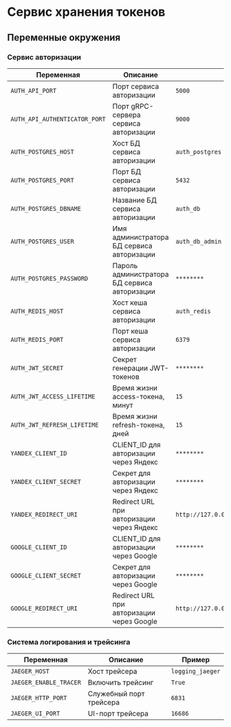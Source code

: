 # Сервис хранения токенов
## Переменные окружения
### Сервис авторизации
| Переменная                    | Описание                                     | Пример                                  |
|-------------------------------|----------------------------------------------|-----------------------------------------|
| `AUTH_API_PORT`               | Порт сервиса авторизации                     | `5000`                                  |
| `AUTH_API_AUTHENTICATOR_PORT` | Порт gRPC-сервера сервиса авторизации        | `9000`                                  |
| `AUTH_POSTGRES_HOST`          | Хост БД сервиса авторизации                  | `auth_postgres`                         |
| `AUTH_POSTGRES_PORT`          | Порт БД сервиса авторизации                  | `5432`                                  |
| `AUTH_POSTGRES_DBNAME`        | Название БД сервиса авторизации              | `auth_db`                               |
| `AUTH_POSTGRES_USER`          | Имя администратора БД сервиса авторизации    | `auth_db_admin`                         |
| `AUTH_POSTGRES_PASSWORD`      | Пароль администратора БД сервиса авторизации | `********`                              |
| `AUTH_REDIS_HOST`             | Хост кеша сервиса авторизации                | `auth_redis`                            |
| `AUTH_REDIS_PORT`             | Порт кеша сервиса авторизации                | `6379`                                  |
| `AUTH_JWT_SECRET`             | Секрет генерации JWT-токенов                 | `********`                              |
| `AUTH_JWT_ACCESS_LIFETIME`    | Время жизни access-токена, минут             | `15`                                    |
| `AUTH_JWT_REFRESH_LIFETIME`   | Время жизни refresh-токена, дней             | `15`                                    |
| `YANDEX_CLIENT_ID`            | CLIENT_ID для авторизации через Яндекс       | `********`                              |
| `YANDEX_CLIENT_SECRET`        | Секрет для авторизации через Яндекс          | `********`                              |
| `YANDEX_REDIRECT_URI`         | Redirect URL при авторизации через Яндекс    | `http://127.0.0.1/api/v1/signup/yandex` |
| `GOOGLE_CLIENT_ID`            | CLIENT_ID для авторизации через Google       | `********`                              |
| `GOOGLE_CLIENT_SECRET`        | Секрет для авторизации через Google          | `********`                              |
| `GOOGLE_REDIRECT_URI`         | Redirect URL при авторизации через Google    | `http://127.0.0.1/api/v1/signup/google` |

### Система логирования и трейсинга
| Переменная             | Описание                | Пример           |
|------------------------|-------------------------|------------------|
| `JAEGER_HOST`          | Хост трейсера           | `logging_jaeger` |
| `JAEGER_ENABLE_TRACER` | Включить трейсинг       | `True`           |
| `JAEGER_HTTP_PORT`     | Служебный порт трейсера | `6831`           |
| `JAEGER_UI_PORT`       | UI-порт трейсера        | `16686`          |